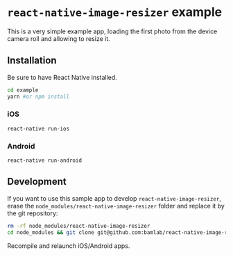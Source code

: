 # `react-native-image-resizer` example

This is a very simple example app, loading the first photo from the device camera roll
and allowing to resize it.

## Installation

Be sure to have React Native installed.

```bash
cd example
yarn #or npm install
```

### iOS

```
react-native run-ios
```

### Android

```
react-native run-android
```

## Development

If you want to use this sample app to develop `react-native-image-resizer`, erase the `node_modules/react-native-image-resizer` folder and replace it by the git repository:

```bash
rm -rf node_modules/react-native-image-resizer
cd node_modules && git clone git@github.com:bamlab/react-native-image-resizer.git
```

Recompile and relaunch iOS/Android apps.
